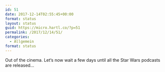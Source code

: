 ```yaml
---
id: 51
date: 2017-12-14T02:55:45+00:00
format: status
layout: status
guid: https://micro.hartl.co/?p=51
permalink: /2017/12/14/51/
categories:
  - Allgemein
format: status
---
```

Out of the cinema. Let‘s now wait a few days until all the Star Wars podcasts are released&#8230;